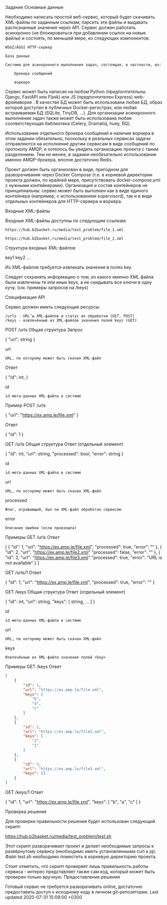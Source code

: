 
Задание
Основные данные

Необходимо написать простой веб-сервис, который будет скачивать XML-файлы 
по заданным ссылкам, парсить эти файлы и выдавать распознанные значения через API. 
Сервис должен работать асинхронно (не блокироваться при добавлении ссылок на новые файлы) 
и состоять, по меньшей мере, из следующих компонентов:

    WSGI/ASGI HTTP-сервер

    База данных

    Система для асинхронного выполнения задач, состоящая, в частности, из:

        брокера сообщений

        воркера

Сервис может быть написан на любом Python (предпочтительны Django, FastAPI или Flask) 
или JS (предпочтителен Express) web-фреймворке .
 В качестве БД может быть использована любая БД, 
 образ которой доступен в публичных Docker-регистрах, 
 или любая встраиваемая БД (SQLite, TinyDB, …​). 
 Для организации асинхронного выполнения задач также может быть использована 
 любая соответствующая библиотека (Celery, Dramatiq, huey, RQ).
 
 

Использование отдельного брокера сообщений и наличие воркера в этом задании обязательно, 
поскольку в реальных сервисах задачи отправляются на исполнение другим сервисам 
в виде сообщений по протоколу AMQP, и хотелось бы увидеть организацию проекта 
с таким разделением. Тем не менее, в задании необязательно использование именно 
AMQP-брокера, вполне достаточно Redis.

Проект должен быть организован в виде, пригодном для разворачивания через 
Docker Compose (т.е. в корневой директории проекта должен, по крайней мере, 
присутствовать docker-compose.yml с нужными контейнерами). 
Организация и состав контейнеров не принципиальны: 
сервис может быть выполнен как в виде единого контейнера 
(например, с использованием supervisord), 
так и в виде отдельных контейнеров для HTTP-сервера и воркера.


Входные XML-файлы

Входные XML-файлы доступны по следующим ссылкам:

    https://hub.b2basket.ru/media/test_problem/file_1.xml

    https://hub.b2basket.ru/media/test_problem/file_2.xml

Структура входных XML-файлов:

<?xml version="1.0" encoding="utf-8"?>
<keys>
	<key>key1</key>
	<key>key2</key>
	...
</keys>

Из XML-файлов требуется извлекать значения в полях key.

Следует сохранять информацию о том, из какого именно XML файла 
были извлечены те или иные keys, а не скидывать все ключи в одну кучу. 
(см. примеры запросов на /keys)

Спецификация API

Сервис должен иметь следующие ресурсы:

    /urls - URL’ы XML-файлов и статус их обработки (GET, POST)
    /keys - извлечённые из XML-файлов значения полей keys (GET)

POST /urls
Общая структура
Запрос

{
    "url": string
}

url

    URL, по которому может быть скачан XML-файл

Ответ

{
    "id": int,
}

id

    id мета-данных XML-файла в системе

Пример
POST /urls

{
    "url": "https://ex.amp.le/file.xml"
}

Ответ

{
    "id": 1
}

GET /urls
Общая структура
Ответ (отдельный элемент)

{
    "id": int,
    "url": string,
    "processed": bool,
    "error": string
}

id

    id мета-данных XML-файла в системе
url

    URL, по которому может быть скачан XML-файл
processed

    Флаг, отражающий, был ли XML-файл обработан сервисом
error

    Описание ошибки (если произошла)

Примеры
GET /urls
Ответ

[
    {
        "id": 1,
        "url": "https://ex.amp.le/file.xml",
        "processed": true,
        "error": ""
    },
    {
        "id": 2,
        "url": "https://ex.amp.le/file2.xml"
        "processed": false,
        "error": ""
    },
    {
        "id": 3,
        "url": "https://ex.amp.le/file3.xml"
        "processed": true,
        "error": "URL is not available"
    }
]

GET /urls/1
Ответ

{
    "id": 1,
    "url": "https://ex.amp.le/file.xml",
    "processed": true,
    "error": ""
}

GET /keys
Общая структура
Ответ (отдельный элемент)

{
    "id": int,
    "url": string,
    "keys": [
        string,
        ...
    ]
}

id

    id мета-данных XML-файла в системе
url

    URL, по которому может быть скачан XML-файл
keys

    Извлечённые из XML-файла значения полей <key>

Примеры
GET /keys
Ответ

```json
[
    {
        "id": 1,
        "url": "https://ex.amp.le/file.xml",
        "keys": [
            "b",
            "a",
            "c"
        ]
    },
    {
        "id": 2,
        "url": "https://ex.amp.le/file2.xml",
        "keys": [
            "2",
            "1"
        ]
    },
    {
        "id": 3,
        "url": "https://ex.amp.le/file3.xml",
        "keys": []
    }
]
```

GET /keys/1
Ответ

{
    "id": 1,
    "url": "https://ex.amp.le/file.xml",
    "keys": [
        "b",
        "a",
        "c"
    ]
}

Проверка решения

Для проверки правильности решения будет использован следующий скрипт:

https://hub.b2basket.ru/media/test_problem/test.sh

Этот скрипт разворачивает проект и делает необходимые запросы к развёрнутому сервису (необходимо иметь установленными curl и jq). Файл test.sh необходимо поместить в корневую директорию проекта.

Стоит отметить, что скрипт проверяет лишь правильность работы сервиса - интерес представляет также сам код, который может быть проверен только вручную.
Предоставление решения

Готовый сервис не требуется разворачивать online, достаточно предоставить доступ к исходному коду в личном git-репозитории.
Last updated 2020-07-31 15:09:00 +0300
